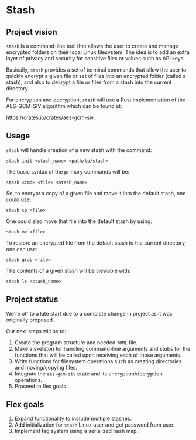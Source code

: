 # Stash



## Project vision

`stash` is a command-line tool that allows the user to create and manage encrypted folders on their local Linux filesystem. The idea is to add an extra layer of privacy and security for sensitive files or values such as API keys.

Basically, `stash` provides a set of terminal commands that allow the user to quickly encrypt a given file or set of files into an encrypted folder (called a stash), and also to decrypt a file or files from a stash into the current directory.

For encryption and decryption, `stash` will use a Rust implementation of the AES-GCM-SIV algorithm which can be found at:

https://crates.io/crates/aes-gcm-siv.

## Usage

`stash` will handle creation of a new stash with the command:

	stash init <stash_name> <path/to/stash>

The basic syntax of the primary commands will be:

	stash <cmd> <file> <stash_name>

So, to encrypt a copy of a given file and move it into the default stash, one could use:

	stash cp <file>

One could also move that file into the default stash by using:

	stash mv <file>

To restore an encrypted file from the default stash to the current directory, one can use:

	stash grab <file>

The contents of a given stash will be viewable with:

	stash ls <stash_name>

## Project status

We're off to a late start due to a complete change in project as it was originally proposed.

Our next steps will be to:

1. Create the program structure and needed `TOML` file.
2. Make a skeleton for handling command-line arguments and stubs for the functions that will be called upon receiving each of those arguments.
3. Write functions for filesystem operations such as creating directories and moving/copying files.
4. Integrate the `aes-gcm-siv` crate and its encryption/decryption operations.
5. Proceed to flex goals.

## Flex goals

1. Expand functionality to include multiple stashes.
2. Add initialization for `stash` Linux user and get password from user.
3. Implement tag system using a serialized hash map.
